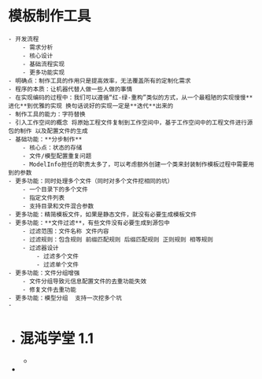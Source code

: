 # 模板制作工具
	- 开发流程
		- 需求分析
		- 核心设计
		- 基础流程实现
		- 更多功能实现
	- 明确点：制作工具的作用只是提高效率，无法覆盖所有的定制化需求
	- 程序的本质：让机器代替人做一些人做的事情
	- 在实现编码的过程中：我们可以遵循“红-绿-重构”类似的方式，从一个最粗陋的实现慢慢**进化**到优雅的实现 换句话说好的实现一定是**迭代**出来的
	- 制作工具的能力：字符替换
	- 引入工作空间的概念 将原始工程文件复制到工作空间中，基于工作空间中的工程文件进行源包的制作 以及配置文件的生成
	- 基础功能：**分步制作**
		- 核心点：状态的存储
		- 文件/模型配置重复问题
		- ModelInfo担任的职责太多了，可以考虑额外创建一个类来封装制作模板过程中需要用到的参数
	- 更多功能：同时处理多个文件（同时对多个文件挖相同的坑）
		- 一个目录下的多个文件
		- 指定文件列表
		- 支持目录和文件混合参数
	- 更多功能：精简模板文件，如果是静态文件，就没有必要生成模板文件
	- 更多功能：**文件过滤**，有些文件没有必要生成到源包中
		- 过滤范围：文件名称 文件内容
		- 过滤规则：包含规则 前缀匹配规则 后缀匹配规则 正则规则 相等规则
		- 过滤器设计
			- 过滤多个文件
			- 过滤单个文件
	- 更多功能：文件分组增强
		- 文件分组导致元信息配置文件的去重功能失效
		- 修复文件去重功能
	- 更多功能：模型分组  支持一次挖多个坑
	-
- # 混沌学堂 1.1
	-
-